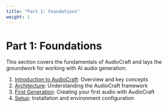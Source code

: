 ```yaml
---
title: "Part 1: Foundations"
weight: 1
---
```


# Part 1: Foundations

This section covers the fundamentals of AudioCraft and lays the groundwork for working with AI audio generation:

1. [Introduction to AudioCraft](/chapters/part1/introduction/): Overview and key concepts
2. [Architecture](/chapters/part1/architecture/): Understanding the AudioCraft framework
3. [First Generation](/chapters/part1/first-generation/): Creating your first audio with AudioCraft
4. [Setup](/chapters/part1/setup/): Installation and environment configuration